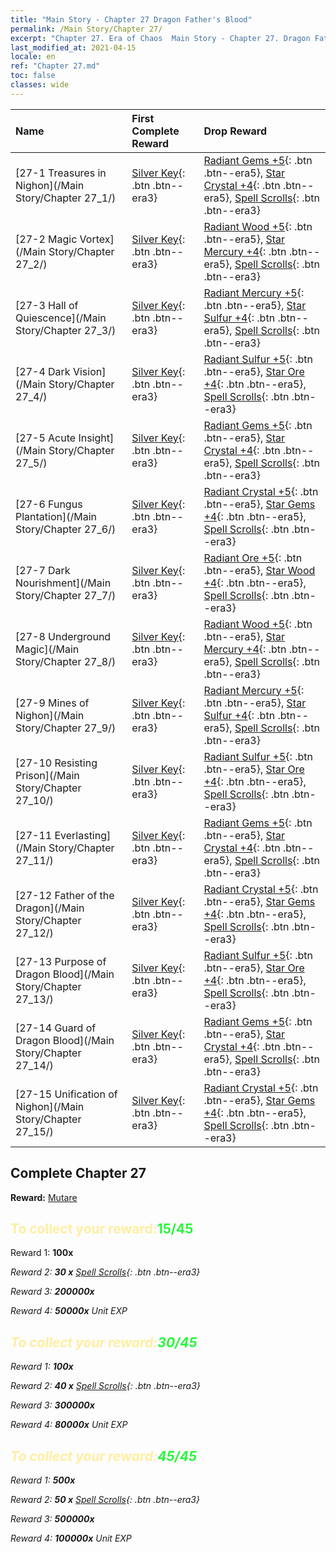 ```yaml
---
title: "Main Story - Chapter 27 Dragon Father's Blood"
permalink: /Main Story/Chapter 27/
excerpt: "Chapter 27. Era of Chaos  Main Story - Chapter 27. Dragon Father's Blood"
last_modified_at: 2021-04-15
locale: en
ref: "Chapter 27.md"
toc: false
classes: wide
---
```


  | Name |  First Complete Reward | Drop Reward |
  |:------------|:------------|:------------| 
  | [27-1 Treasures in Nighon](/Main Story/Chapter 27_1/) | [Silver Key](/Items/con_693/){: .btn .btn--era3} | [Radiant Gems +5](/Items/mat_100/){: .btn .btn--era5}, [Star Crystal +4](/Items/mat_94/){: .btn .btn--era5}, [Spell Scrolls](/Items/con_694/){: .btn .btn--era3} |
  | [27-2 Magic Vortex](/Main Story/Chapter 27_2/) | [Silver Key](/Items/con_693/){: .btn .btn--era3} | [Radiant Wood +5](/Items/mat_97/){: .btn .btn--era5}, [Star Mercury +4](/Items/mat_91/){: .btn .btn--era5}, [Spell Scrolls](/Items/con_694/){: .btn .btn--era3} |
  | [27-3 Hall of Quiescence](/Main Story/Chapter 27_3/) | [Silver Key](/Items/con_693/){: .btn .btn--era3} | [Radiant Mercury +5](/Items/mat_98/){: .btn .btn--era5}, [Star Sulfur +4](/Items/mat_92/){: .btn .btn--era5}, [Spell Scrolls](/Items/con_694/){: .btn .btn--era3} |
  | [27-4 Dark Vision](/Main Story/Chapter 27_4/) | [Silver Key](/Items/con_693/){: .btn .btn--era3} | [Radiant Sulfur +5](/Items/mat_99/){: .btn .btn--era5}, [Star Ore +4](/Items/mat_89/){: .btn .btn--era5}, [Spell Scrolls](/Items/con_694/){: .btn .btn--era3} |
  | [27-5 Acute Insight](/Main Story/Chapter 27_5/) | [Silver Key](/Items/con_693/){: .btn .btn--era3} | [Radiant Gems +5](/Items/mat_100/){: .btn .btn--era5}, [Star Crystal +4](/Items/mat_94/){: .btn .btn--era5}, [Spell Scrolls](/Items/con_694/){: .btn .btn--era3} |
  | [27-6 Fungus Plantation](/Main Story/Chapter 27_6/) | [Silver Key](/Items/con_693/){: .btn .btn--era3} | [Radiant Crystal +5](/Items/mat_101/){: .btn .btn--era5}, [Star Gems +4](/Items/mat_93/){: .btn .btn--era5}, [Spell Scrolls](/Items/con_694/){: .btn .btn--era3} |
  | [27-7 Dark Nourishment](/Main Story/Chapter 27_7/) | [Silver Key](/Items/con_693/){: .btn .btn--era3} | [Radiant Ore +5](/Items/mat_96/){: .btn .btn--era5}, [Star Wood +4](/Items/mat_90/){: .btn .btn--era5}, [Spell Scrolls](/Items/con_694/){: .btn .btn--era3} |
  | [27-8 Underground Magic](/Main Story/Chapter 27_8/) | [Silver Key](/Items/con_693/){: .btn .btn--era3} | [Radiant Wood +5](/Items/mat_97/){: .btn .btn--era5}, [Star Mercury +4](/Items/mat_91/){: .btn .btn--era5}, [Spell Scrolls](/Items/con_694/){: .btn .btn--era3} |
  | [27-9 Mines of Nighon](/Main Story/Chapter 27_9/) | [Silver Key](/Items/con_693/){: .btn .btn--era3} | [Radiant Mercury +5](/Items/mat_98/){: .btn .btn--era5}, [Star Sulfur +4](/Items/mat_92/){: .btn .btn--era5}, [Spell Scrolls](/Items/con_694/){: .btn .btn--era3} |
  | [27-10 Resisting Prison](/Main Story/Chapter 27_10/) | [Silver Key](/Items/con_693/){: .btn .btn--era3} | [Radiant Sulfur +5](/Items/mat_99/){: .btn .btn--era5}, [Star Ore +4](/Items/mat_89/){: .btn .btn--era5}, [Spell Scrolls](/Items/con_694/){: .btn .btn--era3} |
  | [27-11 Everlasting](/Main Story/Chapter 27_11/) | [Silver Key](/Items/con_693/){: .btn .btn--era3} | [Radiant Gems +5](/Items/mat_100/){: .btn .btn--era5}, [Star Crystal +4](/Items/mat_94/){: .btn .btn--era5}, [Spell Scrolls](/Items/con_694/){: .btn .btn--era3} |
  | [27-12 Father of the Dragon](/Main Story/Chapter 27_12/) | [Silver Key](/Items/con_693/){: .btn .btn--era3} | [Radiant Crystal +5](/Items/mat_101/){: .btn .btn--era5}, [Star Gems +4](/Items/mat_93/){: .btn .btn--era5}, [Spell Scrolls](/Items/con_694/){: .btn .btn--era3} |
  | [27-13 Purpose of Dragon Blood](/Main Story/Chapter 27_13/) | [Silver Key](/Items/con_693/){: .btn .btn--era3} | [Radiant Sulfur +5](/Items/mat_99/){: .btn .btn--era5}, [Star Ore +4](/Items/mat_89/){: .btn .btn--era5}, [Spell Scrolls](/Items/con_694/){: .btn .btn--era3} |
  | [27-14 Guard of Dragon Blood](/Main Story/Chapter 27_14/) | [Silver Key](/Items/con_693/){: .btn .btn--era3} | [Radiant Gems +5](/Items/mat_100/){: .btn .btn--era5}, [Star Crystal +4](/Items/mat_94/){: .btn .btn--era5}, [Spell Scrolls](/Items/con_694/){: .btn .btn--era3} |
  | [27-15 Unification of Nighon](/Main Story/Chapter 27_15/) | [Silver Key](/Items/con_693/){: .btn .btn--era3} | [Radiant Crystal +5](/Items/mat_101/){: .btn .btn--era5}, [Star Gems +4](/Items/mat_93/){: .btn .btn--era5}, [Spell Scrolls](/Items/con_694/){: .btn .btn--era3} |


## Complete Chapter 27

 **Reward:** [Mutare](/heroes/Mutare/)



## <span style="color: #ffeea0">To collect your reward:</span><span style="color: #27f73a">15/45</span>

 Reward 1:  **100x** <i class="fas fa-gem"/>

 Reward 2: **30 x** [Spell Scrolls](/Items/con_694/){: .btn .btn--era3}

 Reward 3:  **200000x** <i class="fas fa-coins"/>

 Reward 4:  **50000x** Unit EXP



## <span style="color: #ffeea0">To collect your reward:</span><span style="color: #27f73a">30/45</span>

 Reward 1:  **100x** <i class="fas fa-gem"/>

 Reward 2: **40 x** [Spell Scrolls](/Items/con_694/){: .btn .btn--era3}

 Reward 3:  **300000x** <i class="fas fa-coins"/>

 Reward 4:  **80000x** Unit EXP



## <span style="color: #ffeea0">To collect your reward:</span><span style="color: #27f73a">45/45</span>

 Reward 1:  **500x** <i class="fas fa-gem"/>

 Reward 2: **50 x** [Spell Scrolls](/Items/con_694/){: .btn .btn--era3}

 Reward 3:  **500000x** <i class="fas fa-coins"/>

 Reward 4:  **100000x** Unit EXP

